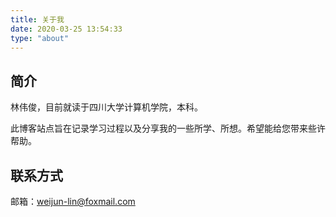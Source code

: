 ```yaml
---
title: 关于我
date: 2020-03-25 13:54:33
type: "about"
---
```

## 简介

林伟俊，目前就读于四川大学计算机学院，本科。

此博客站点旨在记录学习过程以及分享我的一些所学、所想。希望能给您带来些许帮助。

## 联系方式

邮箱：weijun-lin@foxmail.com
